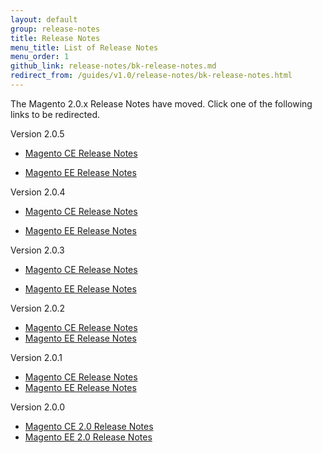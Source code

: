 ```yaml
---
layout: default
group: release-notes
title: Release Notes
menu_title: List of Release Notes
menu_order: 1
github_link: release-notes/bk-release-notes.md
redirect_from: /guides/v1.0/release-notes/bk-release-notes.html
---
```


The Magento 2.0.x Release Notes have moved. Click one of the following links to be redirected.

Version 2.0.5

*  <a href="{{ site.gdeurl }}release-notes/ReleaseNotes2.0.5CE.html" target="_blank">Magento CE Release Notes</a>


*   <a href="{{ site.gdeurl }}release-notes/ReleaseNotes2.0.5EE.html" target="_blank">Magento EE Release Notes</a>

Version 2.0.4

*   <a href="{{ site.gdeurl }}release-notes/ReleaseNotes2.0.4CE.html" target="_blank">Magento CE Release Notes</a>

*   <a href="{{ site.gdeurl }}release-notes/ReleaseNotes2.0.4EE.html" target="_blank">Magento EE Release Notes</a>

Version 2.0.3

*   <a href="{{ site.gdeurl }}release-notes/ReleaseNotes2.0.3CE.html" target="_blank">Magento CE Release Notes</a>

*   <a href="{{ site.gdeurl }}release-notes/ReleaseNotes2.0.3EE.html" target="_blank">Magento EE Release Notes</a>

Version 2.0.2

*   <a href="http://docs.magento.com/m2/ce/user_guide/magento/release-notes-ce-2.0.2.html" target="_blank">Magento CE Release Notes</a>
*   <a href="http://docs.magento.com/m2/ee/user_guide/magento/release-notes-ee-2.0.2.html" target="_blank">Magento EE Release Notes</a>

Version 2.0.1

*   <a href="http://docs.magento.com/m2/ce/user_guide/magento/release-notes-ce-2.0.1.html" target="_blank">Magento CE Release Notes</a>
*   <a href="http://docs.magento.com/m2/ee/user_guide/magento/release-notes-ee-2.0.1.html" target="_blank">Magento EE Release Notes</a>


Version 2.0.0

*   <a href="http://docs.magento.com/m2/ce/user_guide/magento/release-notes-ce-2.0.html" target="_blank">Magento CE 2.0 Release Notes</a>
*   <a href="http://docs.magento.com/m2/ee/user_guide/magento/release-notes-ee-2.0.html" target="_blank">Magento EE 2.0 Release Notes</a>



